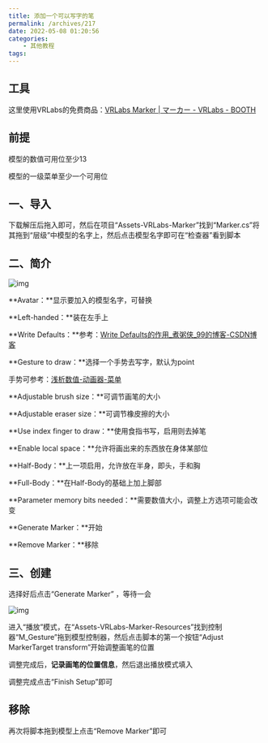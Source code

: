 ```yaml
---
title: 添加一个可以写字的笔
permalink: /archives/217
date: 2022-05-08 01:20:56
categories:
    - 其他教程
tags:
---
```


## 工具

这里使用VRLabs的免费商品：[VRLabs Marker | マーカー - VRLabs - BOOTH](https://booth.pm/zh-cn/items/2911163)

## 前提

模型的数值可用位至少13

模型的一级菜单至少一个可用位

## 一、导入

下载解压后拖入即可，然后在项目“Assets-VRLabs-Marker”找到“Marker.cs”将其拖到“层级”中模型的名字上，然后点击模型名字即可在“检查器”看到脚本

## 二、简介

![img](https://jsd.cdn.zzko.cn/gh/yexca/picx-images-hosting@master/2022-VRChat/03-VRLabsMarker/image.227jhy6gwfpc.webp)

**Avatar：**显示要加入的模型名字，可替换

**Left-handed：**装在左手上

**Write Defaults：**参考：[Write Defaults的作用_煮粥侠_99的博客-CSDN博客](https://blog.csdn.net/yjy99yjy999/article/details/82730948)

**Gesture to draw：**选择一个手势去写字，默认为point

手势可参考：[浅析数值-动画器-菜单](https://vrc.yexca.net/archives/119/)

**Adjustable brush size：**可调节画笔的大小

**Adjustable eraser size：**可调节橡皮擦的大小

**Use index finger to draw：**使用食指书写，启用则去掉笔

**Enable local space：**允许将画出来的东西放在身体某部位

**Half-Body：**上一项启用，允许放在半身，即头，手和胸

**Full-Body：**在Half-Body的基础上加上脚部

**Parameter memory bits needed：**需要数值大小，调整上方选项可能会改变

**Generate Marker：**开始

**Remove Marker：**移除

## 三、创建

选择好后点击“Generate Marker” ，等待一会

![img](https://jsd.cdn.zzko.cn/gh/yexca/picx-images-hosting@master/2022-VRChat/03-VRLabsMarker/image.38b74nyenpy0.webp)

进入“播放”模式，在“Assets-VRLabs-Marker-Resources”找到控制器“M_Gesture”拖到模型控制器，然后点击脚本的第一个按钮“Adjust MarkerTarget transform”开始调整画笔的位置

调整完成后，**记录画笔的位置信息**，然后退出播放模式填入

调整完成点击“Finish Setup”即可

## 移除

再次将脚本拖到模型上点击“Remove Marker”即可